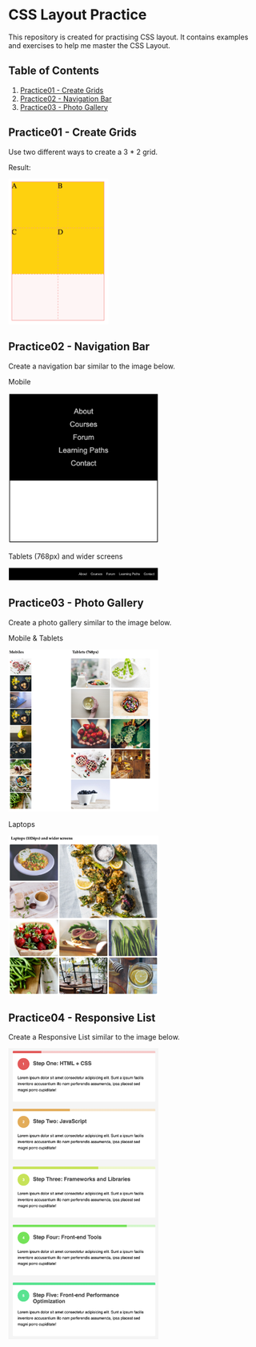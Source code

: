 # CSS Layout Practice

This repository is created for practising CSS layout. It contains examples and exercises to help me master the CSS Layout.

## Table of Contents

1. [Practice01 - Create Grids](#practice01---create-grids)
2. [Practice02 - Navigation Bar](#practice02---navigation-bar)
3. [Practice03 - Photo Gallery](#practice03---photo-gallery)

## Practice01 - Create Grids

Use two different ways to create a 3 \* 2 grid.

Result:

<img src="/practice01-create-grid/result.png" width="200">

## Practice02 - Navigation Bar

Create a navigation bar similar to the image below.

Mobile

<img src="/practice02-navigation-bar/assets/images/mobile.png" width="300">

Tablets (768px) and wider screens

<img src="/practice02-navigation-bar/assets/images/tablets.png" width="300">

## Practice03 - Photo Gallery

Create a photo gallery similar to the image below.

Mobile & Tablets

<img src="/practice03-photo-gallery/assets/images/mobile&tablets.png" width="300">

Laptops

<img src="/practice03-photo-gallery/assets/images/laptops.png" width="300">

## Practice04 - Responsive List

Create a Responsive List similar to the image below.

<img src="/practice04-responsive-list/result.png" width="300">

